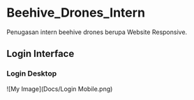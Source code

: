 # Beehive_Drones_Intern
Penugasan intern beehive drones berupa Website Responsive.

## Login Interface
### Login Desktop
![My Image](Docs/Login Mobile.png)
